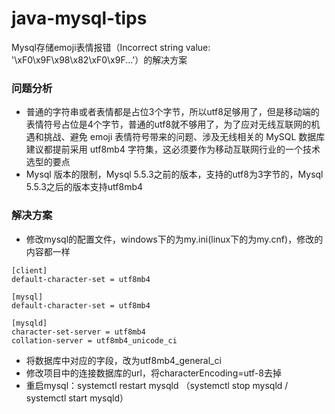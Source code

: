 # java-mysql-tips
Mysql存储emoji表情报错（Incorrect string value: '\xF0\x9F\x98\x82\xF0\x9F...'）的解决方案

### 问题分析

- 普通的字符串或者表情都是占位3个字节，所以utf8足够用了，但是移动端的表情符号占位是4个字节，普通的utf8就不够用了，为了应对无线互联网的机遇和挑战、避免 emoji 表情符号带来的问题、涉及无线相关的 MySQL 数据库建议都提前采用 utf8mb4 字符集，这必须要作为移动互联网行业的一个技术选型的要点
- Mysql 版本的限制，Mysql 5.5.3之前的版本，支持的utf8为3字节的，Mysql 5.5.3之后的版本支持utf8mb4

### 解决方案

- 修改mysql的配置文件，windows下的为my.ini(linux下的为my.cnf)，修改的内容都一样

```
[client]
default-character-set = utf8mb4

[mysql]
default-character-set = utf8mb4

[mysqld]
character-set-server = utf8mb4
collation-server = utf8mb4_unicode_ci
```

- 将数据库中对应的字段，改为utf8mb4_general_ci
- 修改项目中的连接数据库的url，将characterEncoding=utf-8去掉
- 重启mysql：systemctl restart mysqld （systemctl stop mysqld / systemctl start mysqld）
